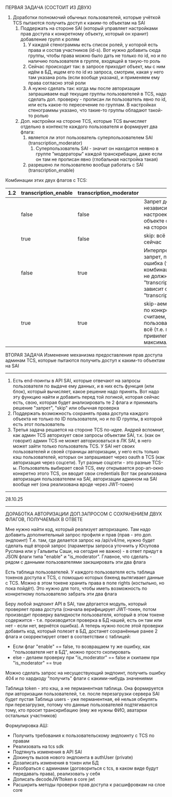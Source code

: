 ПЕРВАЯ ЗАДАЧА (СОСТОИТ ИЗ ДВУХ)
1. Доработки полномочий обычных пользователей, которые учёткой TCS пытаются получить доступ к каким-то объектам на SAI
	1. Поддержать на стороне SAI (который управляет настройками прав доступа к конкретному объекту, который он хранит) добавление групп к ролям
		1. У каждой стенограммы есть список ролей, у которой есть права и состав участников (id-s). Вот нужно добавить сюда группы, чтобы права можно было дать не только по id, но и по наличию пользователя в группе, входящей в такую-то роль
		2. Сейчас происходит так: в запросе приходит объект, мы с ним идём в БД, ищем его по id из запроса, смотрим, какая у него там указана роль (если вообще указана), и применяем ему права согласно этой роли
		3. А нужно сделать так: когда мы после авторизации запрашиваем ещё текущие группы пользователей в TCS, надо сделать доп. проверку - прописан ли пользователь явно по id, или есть какое-то пересечение по группам. В настройках стенограммы указано, что такие-то группы обладают такой-то ролью
	2. Доп. настройки на стороне TCS, которые TCS вычисляет отдельно в контексте каждого пользователя и формирует два флага:
		1. является ли этот пользователь суперпользователем SAI (transcription_moderator)
			1. Суперпользователь SAI - значит он находится неявно в группе "модераторы" каждой транскрибации, даже если он там не прописан явно (глобальная настройка такая)
		2. разрешено ли пользователю вообще работать с SAI (transcription_enable)
		

Комбинации этих двух флагов с TCS:

| 1.2 | transcription_enable | transcription_moderator | Права                                                                                                                                                |
| --- | -------------------- | ----------------------- | ---------------------------------------------------------------------------------------------------------------------------------------------------- |
|     | false                | false                   | Запрет доступа независимо от текущих настроек прав в самом объекте стенограммы на стороне SAI                                                        |
|     | true                 | false                   | skip: всё как есть сейчас                                                                                                                            |
|     | false                | true                    | Интерпретируем как запрет, потому что это ошибка (такой комбинации приходить не должно, "transcription_moderator" зависит от "transcription_enable") |
|     | true                 | true                    | skip-аем проверку прав по конкретному ID и считаем, что этому пользователю можно всё (т.е. повышаем привилегии до максимального)                     |

ВТОРАЯ ЗАДАЧА
Изменение механизма предоставления прав доступа админам TCS, которые пытаются получить доступ к каким-то объектам на SAI


-----------------------------------------------------------------------------
1. Есть end-поинты в API SAI, которые отвечают на запросы пользователя по выдаче ему данных, и в них есть функция (или блок), который вычисляет, какое решение надо принять. Вот надо эту функцию найти и добавить перед той логикой, которая сейчас есть, свою, которая будет анализировать те 2 флага и принимать решение "запрет", "skip" или обычная проверка
2. Поддержать возможность сохранять права доступа каждого объекта не только по ID пользователя, но и по ID группы, в которой есть этот пользователь
3. Третья задача решается на стороне TCS по-идее. Андрей вспомнит, как админ TCS авторизует свои запросы объектам SAI, т.к. (как он говорит) админ TCS не может авторизоваться в ЛК SAI, в него может зайти только пользователь TCS. У SAI нет своих пользователей и своей страницы авторизации, у него есть только кэш пользователей, которых он запрашивает через oauth в TCS (как авторизация через соцсети). Тут разные соцсети - это разные TCS-ы. Пользователь выбирает свой TCS, ему открывается pop-ап-окно конкретно этого TCS, он вводит свои credentials
   Вот так реализована авторизация пользователем на SAI, авторизации админом на SAI вообще нет (она реализована вроде через JWT-токен)

_____________________________________________________________________
28.10.25
_____________________________________________________________________
ДОРАБОТКА АВТОРИЗАЦИИ ДОП.ЗАПРОСОМ С СОХРАНЕНИЕМ ДВУХ ФЛАГОВ, ПОЛУЧАЕМЫХ В ОТВЕТЕ

Мне нужно найти код, который реализует авторизацию. Там надо добавить дополнительный запрос профиля и прав (прав - это доп. эндпоинт)
Т.е. там, где делается запрос на /api/v4/me, нужно будет сделать ещё второй запрос (параметры запроса уточнить у Юсупова Руслана или у Гальвиты Саши, на сегодня не важно) - в ответ придут в JSON флаги типа "enable" и "is_moderator". Главное, что сделать - рядом с данными пользователями закэшировать эти два флага

Есть таблица пользователей. У каждого пользователя есть таблица токенов доступа к TCS, с помощью которых бэкенд вытягивает данные с TCS. Можно в этом токене хранить права в поле rights (костыльно, но пока пойдёт). Это нужно для того, чтобы иметь возможность по конкретному пользователю забрать эти два флага

Беру любой эндпоинт API в SAI, там дёргается модуль, который проверяет права доступа (сначала верифицирует JWT-токен, потом производит проверку валидности пользователя, который в этом токене содержится - т.е. производится проверка в БД нашей, есть он там или нет - если нет, вернётся ошибка). А теперь нужно после этой проверки добавить код, который полезет в БД, достанет сохранённые ранее 2 флага и скорректирует ответ в соответствии с таблицей:
* Если флаг "enable" == false, то возвращаем ту же ошибку, как "пользователя нет в БД", можно просто скопировать
* else - делаем проверку при "is_moderator" == false и скипаем при "is_moderator" == true

Можно сделать запрос на несуществующий эндпоинт, получить ошибку 404 и по хардкоду "получить" флаги с какими-нибудь значениями


Таблица token - это кэш, а не перманентная таблица. Она формируется при авторизации пользователей, т.е. после перезагрузки сервера SAI будет пустая
Таблица users - уже перманентная, её нельзя обнулять при перезагрузке, потому что данные пользователей подтягиваются тому, кто просит транскрибацию (ему же нужны ФИО, аватарки остальных участников)

Формулировка АШ:
* Получить требования к пользовательскому эндпоинту с TCS по правам
* Реализовать на tcs sdk
* Подтянуть изменения в API SAI
* Докинуть вызов нового эндпоинта в authUser (private)
* Дозаписать изменения в токен или БД
* Разобраться с админами (договориться с tcs, в каком виде будут передавать права), реализовать у себя
* Дописать decodeJWTtoken в core jwt
* Расширить методы проверки прав доступа к расшифровкам на слое core